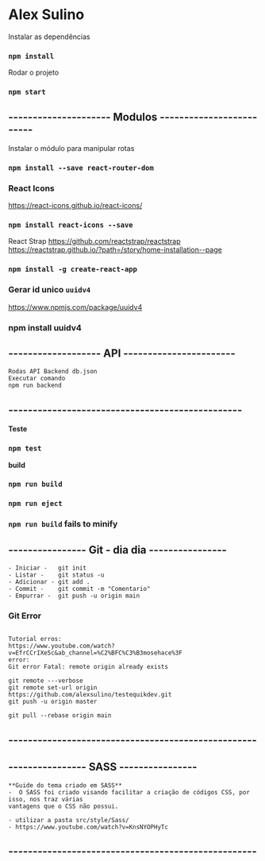 
# Alex Sulino

Instalar as dependências
### `npm install`

Rodar o projeto
### `npm start`

## --------------------- Modulos ------------------------- 

Instalar o módulo para manipular rotas
### `npm install --save react-router-dom`

### React Icons
https://react-icons.github.io/react-icons/
### `npm install react-icons --save`

React Strap
https://github.com/reactstrap/reactstrap
https://reactstrap.github.io/?path=/story/home-installation--page
### `npm install -g create-react-app`

###  Gerar id unico `uuidv4`
https://www.npmjs.com/package/uuidv4
### npm install uuidv4


## ------------------- API  -----------------------
```
Rodas API Backend db.json
Executar comando
npm run backend

```

## ------------------------------------------------

**Teste**
### `npm test`


**build**
### `npm run build`

### `npm run eject`
### `npm run build` fails to minify

##  ---------------- Git - dia dia ----------------
```
- Iniciar -   git init
- Listar -    git status -u
- Adicionar - git add .
- Commit -    git commit -m "Comentario"
- Empurrar -  git push -u origin main

```
### Git Error
```

Tutorial erros:
https://www.youtube.com/watch?v=EfrCCrIXe5c&ab_channel=%C2%BFC%C3%B3mosehace%3F
error:
Git error Fatal: remote origin already exists

git remote ---verbose
git remote set-url origin https://github.com/alexsulino/testequikdev.git
git push -u origin master

git pull --rebase origin main
```
## ---------------------------------------------------


##  ---------------- SASS ----------------
```
**Guide do tema criado em SASS**
-  O SASS foi criado visando facilitar a criação de códigos CSS, por isso, nos traz várias 
vantagens que o CSS não possui.

- utilizar a pasta src/style/Sass/ 
- https://www.youtube.com/watch?v=KnsNYOPHyTc
```
## ---------------------------------------------------